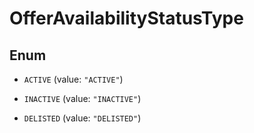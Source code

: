 

# OfferAvailabilityStatusType

## Enum


* `ACTIVE` (value: `"ACTIVE"`)

* `INACTIVE` (value: `"INACTIVE"`)

* `DELISTED` (value: `"DELISTED"`)




